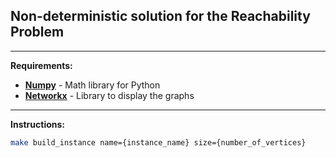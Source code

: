 ## Non-deterministic solution for the Reachability Problem
---
__Requirements:__
- __[Numpy](https://numpy.org/)__ - Math library for Python
- __[Networkx](https://networkx.github.io/)__ - Library to display the graphs
---
__Instructions:__
``` bash
make build_instance name={instance_name} size={number_of_vertices}
```